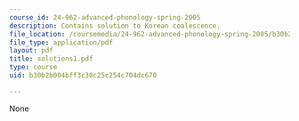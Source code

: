 ```yaml
---
course_id: 24-962-advanced-phonology-spring-2005
description: Contains solution to Korean coalescence.
file_location: /coursemedia/24-962-advanced-phonology-spring-2005/b30b2b004bff3c30c25c254c704dc670_solutions1.pdf
file_type: application/pdf
layout: pdf
title: solutions1.pdf
type: course
uid: b30b2b004bff3c30c25c254c704dc670

---
```

None